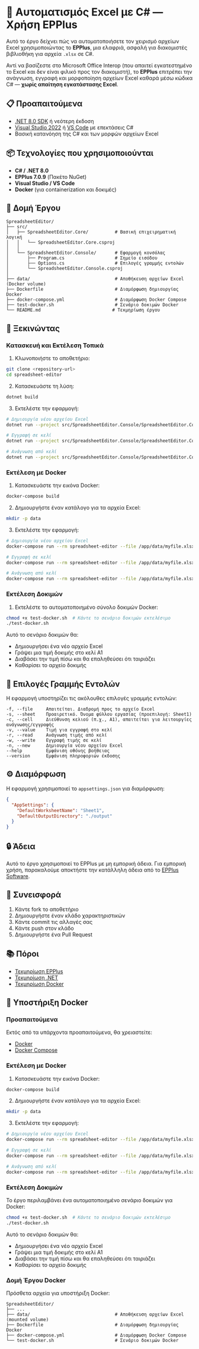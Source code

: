 # 📄 Αυτοματισμός Excel με C# — Χρήση EPPlus

Αυτό το έργο δείχνει πώς να αυτοματοποιήσετε τον χειρισμό αρχείων Excel χρησιμοποιώντας το **EPPlus**, μια ελαφριά, ασφαλή για διακομιστές βιβλιοθήκη για αρχεία `.xlsx` σε C#.

Αντί να βασίζεστε στο Microsoft Office Interop (που απαιτεί εγκατεστημένο το Excel και δεν είναι φιλικό προς τον διακομιστή), το **EPPlus** επιτρέπει την ανάγνωση, εγγραφή και μορφοποίηση αρχείων Excel καθαρά μέσω κώδικα C# — **χωρίς απαίτηση εγκατάστασης Excel**.

## 📋 Προαπαιτούμενα

- [.NET 8.0 SDK](https://dotnet.microsoft.com/download) ή νεότερη έκδοση
- [Visual Studio 2022](https://visualstudio.microsoft.com/) ή [VS Code](https://code.visualstudio.com/) με επεκτάσεις C#
- Βασική κατανόηση της C# και των μορφών αρχείων Excel

## 📦 Τεχνολογίες που χρησιμοποιούνται

- **C# / .NET 8.0**
- **EPPlus 7.0.9** (Πακέτο NuGet)
- **Visual Studio / VS Code**
- **Docker** (για containerization και δοκιμές)

## 📁 Δομή Έργου

```
SpreadsheetEditor/
├── src/
│   ├── SpreadsheetEditor.Core/          # Βασική επιχειρηματική λογική
│   │   └── SpreadsheetEditor.Core.csproj
│   │
│   └── SpreadsheetEditor.Console/       # Εφαρμογή κονσόλας
│       ├── Program.cs                   # Σημείο εισόδου
│       ├── Options.cs                   # Επιλογές γραμμής εντολών
│       └── SpreadsheetEditor.Console.csproj
│
├── data/                                # Αποθήκευση αρχείων Excel (Docker volume)
├── Dockerfile                           # Διαμόρφωση δημιουργίας Docker
├── docker-compose.yml                   # Διαμόρφωση Docker Compose
├── test-docker.sh                       # Σενάριο δοκιμών Docker
└── README.md                           # Τεκμηρίωση έργου
```

## 🚀 Ξεκινώντας

### Κατασκευή και Εκτέλεση Τοπικά

1. Κλωνοποιήστε το αποθετήριο:
```bash
git clone <repository-url>
cd spreadsheet-editor
```

2. Κατασκευάστε τη λύση:
```bash
dotnet build
```

3. Εκτελέστε την εφαρμογή:
```bash
# Δημιουργία νέου αρχείου Excel
dotnet run --project src/SpreadsheetEditor.Console/SpreadsheetEditor.Console.csproj -- --file output.xlsx --new

# Εγγραφή σε κελί
dotnet run --project src/SpreadsheetEditor.Console/SpreadsheetEditor.Console.csproj -- --file output.xlsx --cell A1 --value "Γειά σου, Κόσμε!" --write

# Ανάγνωση από κελί
dotnet run --project src/SpreadsheetEditor.Console/SpreadsheetEditor.Console.csproj -- --file output.xlsx --cell A1 --read
```

### Εκτέλεση με Docker

1. Κατασκευάστε την εικόνα Docker:
```bash
docker-compose build
```

2. Δημιουργήστε έναν κατάλογο για τα αρχεία Excel:
```bash
mkdir -p data
```

3. Εκτελέστε την εφαρμογή:
```bash
# Δημιουργία νέου αρχείου Excel
docker-compose run --rm spreadsheet-editor --file /app/data/myfile.xlsx --new

# Εγγραφή σε κελί
docker-compose run --rm spreadsheet-editor --file /app/data/myfile.xlsx --cell A1 --value "Γειά" --write

# Ανάγνωση από κελί
docker-compose run --rm spreadsheet-editor --file /app/data/myfile.xlsx --cell A1 --read
```

### Εκτέλεση Δοκιμών

1. Εκτελέστε το αυτοματοποιημένο σύνολο δοκιμών Docker:
```bash
chmod +x test-docker.sh  # Κάντε το σενάριο δοκιμών εκτελέσιμο
./test-docker.sh
```

Αυτό το σενάριο δοκιμών θα:
- Δημιουργήσει ένα νέο αρχείο Excel
- Γράψει μια τιμή δοκιμής στο κελί A1
- Διαβάσει την τιμή πίσω και θα επαληθεύσει ότι ταιριάζει
- Καθαρίσει το αρχείο δοκιμής

## 📝 Επιλογές Γραμμής Εντολών

Η εφαρμογή υποστηρίζει τις ακόλουθες επιλογές γραμμής εντολών:

```
-f, --file     Απαιτείται. Διαδρομή προς το αρχείο Excel
-s, --sheet    Προαιρετικό. Όνομα φύλλου εργασίας (προεπιλογή: Sheet1)
-c, --cell     Διεύθυνση κελιού (π.χ., A1), απαιτείται για λειτουργίες ανάγνωσης/εγγραφής
-v, --value    Τιμή για εγγραφή στο κελί
-r, --read     Ανάγνωση τιμής από κελί
-w, --write    Εγγραφή τιμής σε κελί
-n, --new      Δημιουργία νέου αρχείου Excel
--help         Εμφάνιση οθόνης βοήθειας
--version      Εμφάνιση πληροφοριών έκδοσης
```

## ⚙️ Διαμόρφωση

Η εφαρμογή χρησιμοποιεί το `appsettings.json` για διαμόρφωση:

```json
{
  "AppSettings": {
    "DefaultWorksheetName": "Sheet1",
    "DefaultOutputDirectory": "./output"
  }
}
```

## 🔒 Άδεια

Αυτό το έργο χρησιμοποιεί το EPPlus με μη εμπορική άδεια. Για εμπορική χρήση, παρακαλούμε αποκτήστε την κατάλληλη άδεια από το [EPPlus Software](https://epplussoftware.com/).

## 🤝 Συνεισφορά

1. Κάντε fork το αποθετήριο
2. Δημιουργήστε έναν κλάδο χαρακτηριστικών
3. Κάντε commit τις αλλαγές σας
4. Κάντε push στον κλάδο
5. Δημιουργήστε ένα Pull Request

## 📚 Πόροι

- [Τεκμηρίωση EPPlus](https://epplussoftware.com/docs)
- [Τεκμηρίωση .NET](https://docs.microsoft.com/en-us/dotnet/)
- [Τεκμηρίωση Docker](https://docs.docker.com/)

## 🐳 Υποστήριξη Docker

### Προαπαιτούμενα
Εκτός από τα υπάρχοντα προαπαιτούμενα, θα χρειαστείτε:
- [Docker](https://www.docker.com/get-started)
- [Docker Compose](https://docs.docker.com/compose/install/)

### Εκτέλεση με Docker

1. Κατασκευάστε την εικόνα Docker:
```bash
docker-compose build
```

2. Δημιουργήστε έναν κατάλογο για τα αρχεία Excel:
```bash
mkdir -p data
```

3. Εκτελέστε την εφαρμογή:
```bash
# Δημιουργία νέου αρχείου Excel
docker-compose run --rm spreadsheet-editor --file /app/data/myfile.xlsx --new

# Εγγραφή σε κελί
docker-compose run --rm spreadsheet-editor --file /app/data/myfile.xlsx --cell A1 --value "Γειά" --write

# Ανάγνωση από κελί
docker-compose run --rm spreadsheet-editor --file /app/data/myfile.xlsx --cell A1 --read
```

### Εκτέλεση Δοκιμών
Το έργο περιλαμβάνει ένα αυτοματοποιημένο σενάριο δοκιμών για Docker:

```bash
chmod +x test-docker.sh  # Κάντε το σενάριο δοκιμών εκτελέσιμο
./test-docker.sh
```

Αυτό το σενάριο δοκιμών θα:
- Δημιουργήσει ένα νέο αρχείο Excel
- Γράψει μια τιμή δοκιμής στο κελί A1
- Διαβάσει την τιμή πίσω και θα επαληθεύσει ότι ταιριάζει
- Καθαρίσει το αρχείο δοκιμής

### Δομή Έργου Docker
Πρόσθετα αρχεία για υποστήριξη Docker:
```
SpreadsheetEditor/
├── ...
├── data/                                # Αποθήκευση αρχείων Excel (mounted volume)
├── Dockerfile                           # Διαμόρφωση δημιουργίας Docker
├── docker-compose.yml                   # Διαμόρφωση Docker Compose
└── test-docker.sh                       # Σενάριο δοκιμών Docker
``` 